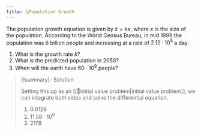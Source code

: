 ```yaml
---
title: 🗒️Population Growth
---
```


The population growth equation is given by $\dot{x}=kx$, where $x$ is the size of the population. According to the World Census Bureau, in mid 1999 the population was $6$ billion people and increasing at a rate of $2.12\cdot 10^5$ a day. 
1. What is the growth rate $k$?
2. What is the predicted population in 2050?
3. When will the earth have $60\cdot10^9$ people?

> [!summary]- Solution
> 
> Setting this up as an [[📘initial value problem|initial value problem]], we can integrate both sides and solve the differential equation.
> 1. $0.0129$
> 2. $11.58 \cdot 10^9$
> 3. 2178

